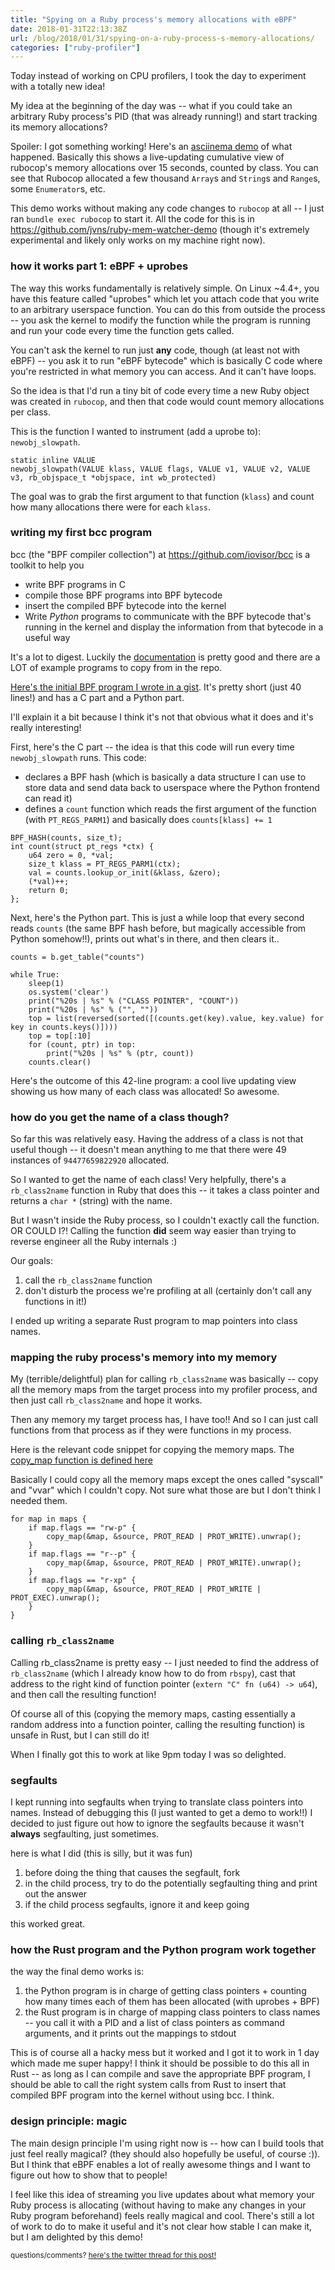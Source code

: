 ```yaml
---
title: "Spying on a Ruby process's memory allocations with eBPF"
date: 2018-01-31T22:13:38Z
url: /blog/2018/01/31/spying-on-a-ruby-process-s-memory-allocations/
categories: ["ruby-profiler"]
---
```


Today instead of working on CPU profilers, I took the day to experiment with a totally new idea!

My idea at the beginning of the day was -- what if you could take an arbitrary Ruby process's PID
(that was already running!) and start tracking its memory allocations?

Spoiler: I got something working! Here's an [asciinema demo](https://asciinema.org/a/SaY5BJHpllausq0ujwTLpu8um) of what happened.  Basically this shows a
live-updating cumulative view of rubocop's memory allocations over 15 seconds, counted by class. You can see
that Rubocop allocated a few thousand `Array`s and `String`s and `Range`s, some `Enumerator`s, etc.

This demo works without making any code changes to `rubocop` at all -- I just ran `bundle exec
rubocop` to start it. All the code for this is in https://github.com/jvns/ruby-mem-watcher-demo
(though it's extremely experimental and likely only works on my machine right now).

<script src="https://asciinema.org/a/SaY5BJHpllausq0ujwTLpu8um.js" id="asciicast-SaY5BJHpllausq0ujwTLpu8um" async></script>

### how it works part 1: eBPF + uprobes

The way this works fundamentally is relatively simple. On Linux ~4.4+, you have this feature called
"uprobes" which let you attach code that you write to an arbitrary userspace function. You can do
this from outside the process -- you ask the kernel to modify the function while the program is
running and run your code every time the function gets called.

You can't ask the kernel to run just **any** code, though (at least not with eBPF) -- you ask it to
run "eBPF bytecode" which is basically C code where you're restricted in what memory you can access.
And it can't have loops.

So the idea is that I'd run a tiny bit of code every time a new Ruby object was created in
`rubocop`, and then that code would count memory allocations per class.

This is the function I wanted to instrument (add a uprobe to): `newobj_slowpath`.

```
static inline VALUE
newobj_slowpath(VALUE klass, VALUE flags, VALUE v1, VALUE v2, VALUE v3, rb_objspace_t *objspace, int wb_protected)
```

The goal was to
grab the first argument to that function (`klass`) and count how many allocations there were for
each `klass`.

### writing my first bcc program

bcc (the "BPF compiler collection") at https://github.com/iovisor/bcc is a toolkit to help you

* write BPF programs in C
* compile those BPF programs into BPF bytecode
* insert the compiled BPF bytecode into the kernel
* Write *Python* programs to communicate with the BPF bytecode that's running in the kernel and
  display the information from that bytecode in a useful way

It's a lot to digest. Luckily the
[documentation](https://github.com/iovisor/bcc/blob/master/docs/reference_guide.md) is pretty good
and there are a LOT of example programs to copy from in the repo.

[Here's the initial BPF program I wrote in a gist](https://gist.github.com/jvns/b81991a29a2a595a197709ed47055a2c). It's pretty short (just 40 lines!) and has a C part and a Python part.

I'll explain it a bit because I think it's not that obvious what it does and it's really
interesting!

First, here's the C part -- the idea is that this code will run every time `newobj_slowpath` runs.
This code:

* declares a BPF hash (which is basically a data structure I can use to store data and send data
  back to userspace where the Python frontend can read it)
* defines a `count` function which reads the first argument of the function (with `PT_REGS_PARM1`)
  and basically does `counts[klass] += 1`

```
BPF_HASH(counts, size_t);
int count(struct pt_regs *ctx) {
    u64 zero = 0, *val;
    size_t klass = PT_REGS_PARM1(ctx);
    val = counts.lookup_or_init(&klass, &zero);
    (*val)++;
    return 0;
};
```

Next, here's the Python part. This is just a while loop that every second reads `counts` (the same BPF hash
before, but magically accessible from Python somehow!!), prints out what's in there, and then clears
it..

```
counts = b.get_table("counts")

while True:
    sleep(1)
    os.system('clear')
    print("%20s | %s" % ("CLASS POINTER", "COUNT"))
    print("%20s | %s" % ("", ""))
    top = list(reversed(sorted([(counts.get(key).value, key.value) for key in counts.keys()])))
    top = top[:10]
    for (count, ptr) in top:
        print("%20s | %s" % (ptr, count))
    counts.clear()
```

Here's the outcome of this 42-line program: a cool live updating view showing us how many of each
class was allocated! So awesome.

<script src="https://asciinema.org/a/Ye2VV6m6P0et1xnI9JYdQ0lnH.js" id="asciicast-Ye2VV6m6P0et1xnI9JYdQ0lnH" async></script>

### how do you get the **name** of a class though?

So far this was relatively easy. Having the address of a class is not that useful though -- it
doesn't mean anything to me that there were 49 instances of `94477659822920` allocated.

So I wanted to get the name of each class! Very helpfully, there's a `rb_class2name` function in Ruby that does this -- it takes a class pointer and returns a `char *` (string) with the name.

But I wasn't inside the Ruby process, so I couldn't exactly call the function. OR COULD I?! Calling
the function **did** seem way easier than trying to reverse engineer all the Ruby internals :)

Our goals:

1. call the `rb_class2name` function
2. don't disturb the process we're profiling at all (certainly don't call any functions in it!)

I ended up writing a separate Rust program to map pointers into class names.

### mapping the ruby process's memory into my memory

My (terrible/delightful) plan for calling `rb_class2name` was basically -- copy all the memory maps
from the target process into my profiler process, and then just call `rb_class2name` and hope it
works.

Then any memory my target process has, I have too!! And so I can just call functions from that
process as if they were functions in my process. 


Here is the relevant code snippet for copying the memory maps. The [copy_map function is defined here](https://github.com/jvns/ruby-mem-watcher-demo/blob/c3f8e2929d718cf1a158926609d38bcbacd05de2/src/main.rs#L109-L129)

Basically I could copy all the memory maps except the ones called "syscall" and "vvar" which I
couldn't copy. Not sure what those are but I don't think I needed them.

```
for map in maps {
    if map.flags == "rw-p" {
        copy_map(&map, &source, PROT_READ | PROT_WRITE).unwrap();
    }
    if map.flags == "r--p" {
        copy_map(&map, &source, PROT_READ | PROT_WRITE).unwrap();
    }
    if map.flags == "r-xp" {
        copy_map(&map, &source, PROT_READ | PROT_WRITE | PROT_EXEC).unwrap();
    }
}
```

### calling `rb_class2name`

Calling rb_class2name is pretty easy -- I just needed to find the address of `rb_class2name` (which
I already know how to do from `rbspy`), cast that address to the right kind of function pointer
(`extern "C" fn (u64) -> u64`), and then call the resulting function!

Of course all of this (copying the memory maps, casting essentially a random address into a function
pointer, calling the resulting function) is unsafe in Rust, but I can still do it!

When I finally got this to work at like 9pm today I was so delighted.


### segfaults

I kept running into segfaults when trying to translate class pointers into names. Instead of
debugging this (I just wanted to get a demo to work!!) I decided to just figure out how to ignore
the segfaults because it wasn't **always** segfaulting, just sometimes.

here is what I did (this is silly, but it was fun)

1. before doing the thing that causes the segfault, fork
2. in the child process, try to do the potentially segfaulting thing and print out the answer
3. if the child process segfaults, ignore it and keep going

this worked great.

### how the Rust program and the Python program work together

the way the final demo works is:

1. the Python program is in charge of getting class pointers  + counting how many times each of them
   has been allocated (with uprobes + BPF)
2. the Rust program is in charge of mapping class pointers to class names -- you call it with a PID and a
   list of class pointers as command arguments, and it prints out the mappings to stdout

This is of course all a hacky mess but it worked and I got it to work in 1 day which made me super
happy! I think it should be possible to do this all in Rust -- as long as I can compile and save
the appropriate BPF program, I should be able to call the right system calls from Rust to insert
that compiled BPF program into the kernel without using bcc. I think.

### design principle: magic

The main design principle I'm using right now is -- how can I build tools that just feel really
magical? (they should also hopefully be useful, of course :)). But I think that eBPF enables a lot
of really awesome things and I want to figure out how to show that to people!

I feel like this idea of streaming you live updates about what memory your Ruby process is
allocating (without having to make any changes in your Ruby program beforehand) feels really magical
and cool. There's still a lot of work to do to make it useful and it's not clear how stable I can
make it, but I am delighted by this demo!

<small> questions/comments? [here's the twitter thread for this post!](https://twitter.com/b0rk/status/958916696424763394) </small>
